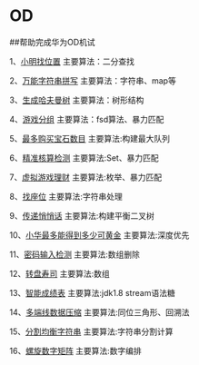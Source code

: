 # OD

##帮助完成华为OD机试

1、[小明找位置](https://github.com/LongTenga3372889/OD/blob/main/src/main/java/od/%E7%AC%AC%E4%B8%80%E9%A2%98/%E5%B0%8F%E6%98%8E%E6%89%BE%E4%BD%8D%E7%BD%AE.java)
主要算法：二分查找

2、[万能字符串拼写](https://github.com/LongTenga3372889/OD/blob/main/src/main/java/od/%E7%AC%AC%E4%BA%8C%E9%A2%98/%E4%B8%87%E8%83%BD%E5%AD%97%E7%AC%A6%E5%8D%95%E8%AF%8D%E6%8B%BC%E5%86%99.java)
主要算法：字符串、map等

3、[生成哈夫曼树](https://github.com/LongTenga3372889/OD/blob/main/src/main/java/od/%E7%AC%AC%E4%B8%89%E9%A2%98/%E7%94%9F%E6%88%90%E5%93%88%E5%A4%AB%E6%9B%BC%E6%A0%91.java)
主要算法：树形结构

4、[游戏分组](https://github.com/LongTenga3372889/OD/blob/main/src/main/java/od/%E7%AC%AC%E5%9B%9B%E9%A2%98/%E6%B8%B8%E6%88%8F%E5%88%86%E7%BB%84.java)
主要算法：fsd算法、暴力匹配

5、[最多购买宝石数目](https://github.com/LongTenga3372889/OD/blob/main/src/main/java/od/第五题/最大宝石购买.java)
主要算法:构建最大队列

6、[精准核算检测](https://github.com/LongTenga3372889/OD/blob/main/src/main/java/od/第六题/精准核算检测.java)
主要算法:Set、暴力匹配

7、[虚拟游戏理财](https://github.com/LongTenga3372889/OD/blob/main/src/main/java/od/第七题/虚拟理财游戏.java)
主要算法:枚举、暴力匹配

8、[找座位](https://github.com/LongTenga3372889/OD/blob/main/src/main/java/od/第八题/找座位.java)
主要算法:字符串处理

9、[传递悄悄话](https://github.com/LongTenga3372889/OD/blob/main/src/main/java/od/第九题/传递悄悄话.java)
主要算法:构建平衡二叉树

10、[小华最多能得到多少可黄金](https://github.com/LongTenga3372889/OD/blob/main/src/main/java/od/第十题/小华最多能得到多少克黄金.java)
主要算法:深度优先

11、[密码输入检测](https://github.com/LongTenga3372889/OD/blob/main/src/main/java/od/第十一题/密码输入检测.java)
主要算法:数组删除

12、[转盘寿司](https://github.com/LongTenga3372889/OD/blob/main/src/main/java/od/第十二题/转盘寿司.java)
主要算法:数组

13、[智能成绩表](https://github.com/LongTenga3372889/OD/blob/main/src/main/java/od/第十三题/智能成绩表.java)
主要算法:jdk1.8 stream语法糖

14、[多端线数据压缩](https://github.com/LongTenga3372889/OD/blob/main/src/main/java/od/第十四题/多端线数据压缩.java)
主要算法:同位三角形、回溯法

15、[分割均衡字符串](https://github.com/LongTenga3372889/OD/blob/main/src/main/java/od/第十五题/分割均衡字符串.java)
主要算法:字符串分割计算

16、[螺旋数字矩阵](https://github.com/LongTenga3372889/OD/blob/main/src/main/java/od/第十六题/螺旋数字矩阵.java)
主要算法:数字编排